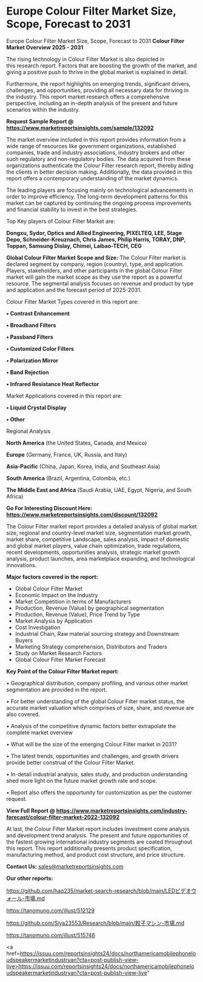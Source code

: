 # Europe Colour Filter Market Size, Scope, Forecast to 2031
 Europe Colour Filter Market Size, Scope, Forecast to 2031
<Strong> Colour Filter Market Overview 2025 - 2031</strong>

The rising technology in Colour Filter Market is also depicted in this research report. Factors that are boosting the growth of the market, and giving a positive push to thrive in the global market is explained in detail.

Furthermore, the report highlights on emerging trends, significant drivers, challenges, and opportunities, providing all necessary data for thriving in the industry. This report market research offers a comprehensive perspective, including an in-depth analysis of the present and future scenarios within the industry.

<strong>Request Sample Report @ <a href=https://www.marketreportsinsights.com/sample/132092>https://www.marketreportsinsights.com/sample/132092</a></strong>

The market overview included in this report provides information from a wide range of resources like government organizations, established companies, trade and industry associations, industry brokers and other such regulatory and non-regulatory bodies. The data acquired from these organizations authenticate the Colour Filter research report, thereby aiding the clients in better decision making. Additionally, the data provided in this report offers a contemporary understanding of the market dynamics.

The leading players are focusing mainly on technological advancements in order to improve efficiency. The long-term development patterns for this market can be captured by continuing the ongoing process improvements and financial stability to invest in the best strategies.

Top Key players of Colour Filter Market are:

<strong>Dongxu, Sydor, Optics and Allied Engineering, PIXELTEQ, LEE, Stage Depo, Schneider-Kreuznach, Chris James, Philip Harris, TORAY, DNP, Toppan, Samsung Dislay, Chimei, Laibao-TECH, CEG</strong>

<strong><b>Global Colour Filter Market Scope and Size:</b></strong>
The Colour Filter market is declared segment by company, region (country), type, and application. Players, stakeholders, and other participants in the global Colour Filter market will gain the market scope as they use the report as a powerful resource. The segmental analysis focuses on revenue and product by type and application and the forecast period of 2025-2031.

Colour Filter Market Types covered in this report are:

<strong>• Contrast Enhancement

• Broadband Filters

• Passband Filters

• Customized Color Filters

• Polarization Mirror

• Band Rejection

• Infrared Resistance Heat Reflector</strong>

Market Applications covered in this report are:

<strong>• Liquid Crystal Display

• Other</strong> 

Regional Analysis

<strong>North America</strong> (the United States, Canada, and Mexico)

<strong>Europe</strong> (Germany, France, UK, Russia, and Italy)

<strong>Asia-Pacific</strong> (China, Japan, Korea, India, and Southeast Asia)

<strong>South America</strong> (Brazil, Argentina, Colombia, etc.)

<strong>The Middle East and Africa</strong> (Saudi Arabia, UAE, Egypt, Nigeria, and South Africa)

<strong>Go For Interesting Discount Here: <a href=https://www.marketreportsinsights.com/discount/132092>https://www.marketreportsinsights.com/discount/132092</a></strong>

The Colour Filter market report provides a detailed analysis of global market size, regional and country-level market size, segmentation market growth, market share, competitive Landscape, sales analysis, impact of domestic and global market players, value chain optimization, trade regulations, recent developments, opportunities analysis, strategic market growth analysis, product launches, area marketplace expanding, and technological innovations.

<strong><b>Major factors covered in the report:</b></strong>
<ul>
  <li>Global Colour Filter Market </li>
  <li>Economic Impact on the Industry</li>
  <li>Market Competition in terms of Manufacturers</li>
  <li>Production, Revenue (Value) by geographical segmentation</li>
  <li>Production, Revenue (Value), Price Trend by Type</li>
  <li>Market Analysis by Application</li>
  <li>Cost Investigation</li>
  <li>Industrial Chain, Raw material sourcing strategy and Downstream Buyers</li>
  <li>Marketing Strategy comprehension, Distributors and Traders</li>
  <li>Study on Market Research Factors</li>
  <li>Global Colour Filter Market Forecast</li>
</ul>

<strong><b>Key Point of the Colour Filter Market report:</b></strong>

• Geographical distribution, company profiling, and various other market segmentation are provided in the report.

• For better understanding of the global Colour Filter market status, the accurate market valuation which comprises of size, share, and revenue are also covered.

• Analysis of the competitive dynamic factors better extrapolate the complete market overview

• What will be the size of the emerging Colour Filter market in 2031?

• The latest trends, opportunities and challenges, and growth drivers provide better construal of the Colour Filter Market.

• In-detail industrial analysis, sales study, and production understanding shed more light on the future market growth rate and scope.

• Report also offers the opportunity for customization as per the customer request.

<strong><b>View Full Report @ <a href=https://www.marketreportsinsights.com/industry-forecast/colour-filter-market-2022-132092>https://www.marketreportsinsights.com/industry-forecast/colour-filter-market-2022-132092</a></b></strong>


At last, the Colour Filter Market report includes investment come analysis and development trend analysis. The present and future opportunities of the fastest growing international industry segments are coated throughout this report. This report additionally presents product specification, manufacturing method, and product cost structure, and price structure.

<strong>Contact Us:</strong>
sales@marketreportsinsights.com

<strong>Our other reports:</strong>

<a href=https://github.com/haq235/market-search-research/blob/main/LEDビデオウォール-市場.md>https://github.com/haq235/market-search-research/blob/main/LEDビデオウォール-市場.md</a>

<a href=https://tanomuno.com/illust/512129>https://tanomuno.com/illust/512129</a>

<a href=https://github.com/Siya23553/Research/blob/main/餃子マシン-市場.md>https://github.com/Siya23553/Research/blob/main/餃子マシン-市場.md</a>

<a href=https://tanomuno.com/illust/515746>https://tanomuno.com/illust/515746</a>

<a href=https://issuu.com/reportsinsights24/docs/northamericamobilephoneloudspeakermarketindustryan?cta=post-publish-view-live>https://issuu.com/reportsinsights24/docs/northamericamobilephoneloudspeakermarketindustryan?cta=post-publish-view-live</a>"
